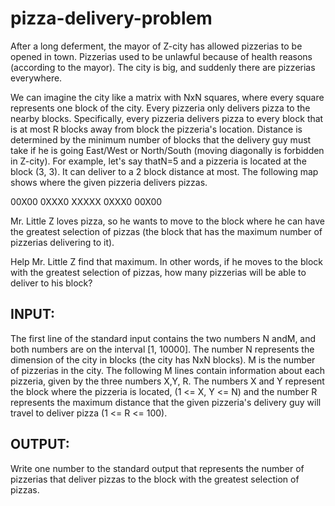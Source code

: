 # pizza-delivery-problem

After a long deferment, the mayor of Z-city has allowed pizzerias to be opened in town. Pizzerias used to be unlawful because of health reasons (according to the mayor). The city is big, and suddenly there are pizzerias everywhere.

We can imagine the city like a matrix with ​N​x​N squares, where every square represents one block of the city. Every pizzeria only delivers pizza to the nearby blocks. Specifically, every pizzeria delivers pizza to every block that is at most ​R ​blocks away from block the pizzeria's location. Distance is determined by the minimum number of blocks that the delivery guy must take if he is going East/West or North/South (moving diagonally is forbidden in Z-city). For example, let's say that ​N​=5 and a pizzeria is located at the block (3, 3). It can deliver to a 2 block distance at most. The following map shows where the given pizzeria delivers pizzas.

00X00
0XXX0 
XXXXX 
0XXX0 
00X00

Mr. Little Z loves pizza, so he wants to move to the block where he can have the greatest selection of pizzas (the block that has the maximum number of pizzerias delivering to it).

Help Mr. Little Z find that maximum. In other words, if he moves to the block with the greatest selection of pizzas, how many pizzerias will be able to deliver to his block?

## INPUT:

The first line of the standard input contains the two numbers ​N and ​M​, and both numbers are on the interval [1, 10000]. The number ​N represents the dimension of the city in blocks (the city has ​N​x​N blocks). ​M is the number of pizzerias in the city. The following ​M lines contain information about each pizzeria, given by the three numbers ​X,​ ​Y​, ​R​. The numbers ​X and ​Y represent the block where the pizzeria is located, (1 <= ​X​, ​Y <= ​N​) and the number ​R represents the maximum distance that the given pizzeria's delivery guy will travel to deliver pizza (1 <= ​R​ <= 100).

## OUTPUT:

Write one number to the standard output that represents the number of pizzerias that deliver pizzas to the block with the greatest selection of pizzas.
